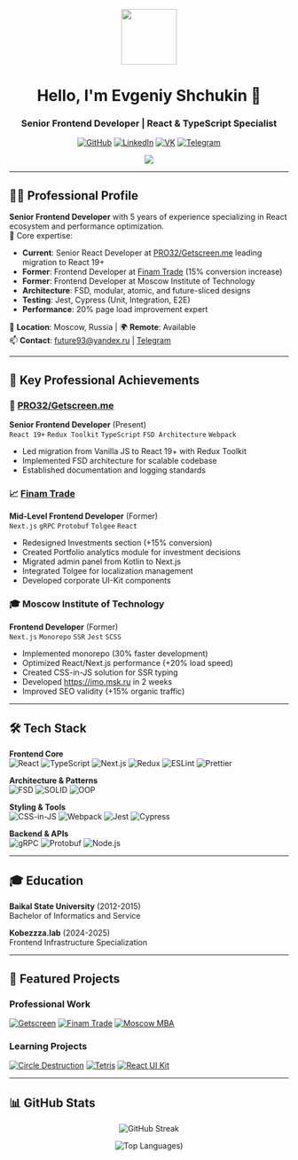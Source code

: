 <div align="center">
  <img src="https://media.giphy.com/media/M9gbBd9nbDrOTu1Mqx/giphy.gif" width="100">
  <h1>Hello, I'm Evgeniy Shchukin 👋</h1>
  <h3>Senior Frontend Developer | React & TypeScript Specialist</h3>
  
  [![GitHub](https://img.shields.io/badge/GitHub-black?logo=github&style=for-the-badge)](https://github.com/Evgenie)
  [![LinkedIn](https://img.shields.io/badge/LinkedIn-0A66C2?logo=linkedin&style=for-the-badge)](https://www.linkedin.com/in/evgeniy-shchukin/)
  [![VK](https://img.shields.io/badge/VK-0077FF?logo=vk&style=for-the-badge)](https://vk.com/evgeniy_shukin)
  [![Telegram](https://img.shields.io/badge/Telegram-2CA5E0?logo=telegram&style=for-the-badge)](https://t.me/eu_bro)
  
  <img src="https://komarev.com/ghpvc/?username=Evgenie&color=blue&style=flat-square">
</div>

---

## 👨‍💻 Professional Profile

**Senior Frontend Developer** with 5 years of experience specializing in React ecosystem and performance optimization.  
🚀 Core expertise:
- **Current**: Senior React Developer at [PRO32/Getscreen.me](https://getscreen.me) leading migration to React 19+
- **Former**: Frontend Developer at [Finam Trade](https://trading.finam.ru/) (15% conversion increase)
- **Former**: Frontend Developer at Moscow Institute of Technology
- **Architecture**: FSD, modular, atomic, and future-sliced designs
- **Testing**: Jest, Cypress (Unit, Integration, E2E)
- **Performance**: 20% page load improvement expert

📍 **Location**: Moscow, Russia | 🌍 **Remote**: Available  
📫 **Contact**: [future93@yandex.ru](mailto:future93@yandex.ru) | [Telegram](https://t.me/eu_bro)

---

## 💼 Key Professional Achievements

### 🚀 [PRO32/Getscreen.me](https://getscreen.me)
**Senior Frontend Developer** (Present)  
`React 19+` `Redux Toolkit` `TypeScript` `FSD Architecture` `Webpack`
- Led migration from Vanilla JS to React 19+ with Redux Toolkit
- Implemented FSD architecture for scalable codebase
- Established documentation and logging standards

### 📈 [Finam Trade](https://trading.finam.ru)
**Mid-Level Frontend Developer** (Former)  
`Next.js` `gRPC` `Protobuf` `Tolgee` `React`
- Redesigned Investments section (+15% conversion)
- Created Portfolio analytics module for investment decisions
- Migrated admin panel from Kotlin to Next.js
- Integrated Tolgee for localization management
- Developed corporate UI-Kit components

### 🎓 Moscow Institute of Technology
**Frontend Developer** (Former)  
`Next.js` `Monorepo` `SSR` `Jest` `SCSS`
- Implemented monorepo (30% faster development)
- Optimized React/Next.js performance (+20% load speed)
- Created CSS-in-JS solution for SSR typing
- Developed https://imo.msk.ru in 2 weeks
- Improved SEO validity (+15% organic traffic)

---

## 🛠️ Tech Stack

**Frontend Core**  
![React](https://img.shields.io/badge/-React-61DAFB?logo=react&logoColor=black)
![TypeScript](https://img.shields.io/badge/-TypeScript-3178C6?logo=typescript&logoColor=white)
![Next.js](https://img.shields.io/badge/-Next.js-000000?logo=nextdotjs)
![Redux](https://img.shields.io/badge/-Redux-764ABC?logo=redux)
![ESLint](https://img.shields.io/badge/-ESLint-4B32C3?logo=eslint&logoColor=white)
![Prettier](https://img.shields.io/badge/code_style-prettier-ff69b4.svg?style=flat-square)

**Architecture & Patterns**  
![FSD](https://img.shields.io/badge/-FSD_Architecture-2496ED)
![SOLID](https://img.shields.io/badge/-SOLID_Principles-FF6B6B)
![OOP](https://img.shields.io/badge/-OOP-4EC9B0)

**Styling & Tools**  
![CSS-in-JS](https://img.shields.io/badge/-CSS--in--JS-333?logo=styledcomponents)
![Webpack](https://img.shields.io/badge/-Webpack-8DD6F9?logo=webpack&logoColor=black)
![Jest](https://img.shields.io/badge/-Jest-C21325?logo=jest)
![Cypress](https://img.shields.io/badge/-Cypress-17202C?logo=cypress)

**Backend & APIs**  
![gRPC](https://img.shields.io/badge/-gRPC-333?logo=google)
![Protobuf](https://img.shields.io/badge/-Protocol_Buffers-4A76CD)
![Node.js](https://img.shields.io/badge/-Node.js-333?logo=nodedotjs)

---

## 🎓 Education

**Baikal State University** (2012-2015)  
Bachelor of Informatics and Service

**Kobezzza.lab** (2024-2025)  
Frontend Infrastructure Specialization

---

## 🔨 Featured Projects

### Professional Work
[![Getscreen](https://img.shields.io/badge/-Getscreen.me-2496ED?style=flat)](https://getscreen.me)
[![Finam Trade](https://img.shields.io/badge/-Finam_Trade-00A650?style=flat)](https://trading.finam.ru)
[![Moscow MBA](https://img.shields.io/badge/-Moscow_MBA-8E44AD?style=flat)](https://moscow.mba)

### Learning Projects
[![Circle Destruction](https://img.shields.io/badge/-Circle_Destruction_Game-FF4136?style=flat)](https://evgenie.github.io/killCreateBalls)
[![Tetris](https://img.shields.io/badge/-Tetris_Game-001F3F?style=flat)](https://evgenie.github.io/tetrisJS)
[![React UI Kit](https://img.shields.io/badge/-React_UI_Kit-61DAFB?style=flat)](https://github.com/Evgenie/react-uikit)

---

## 📊 GitHub Stats

<div align="center">
  
  ![GitHub Streak](https://streak-stats.demolab.com/?user=Evgenie&theme=transparent&hide_border=true&fire=DD2727&sideNums=129ADD&currStreakNum=129ADD&currStreakLabel=DD2727&ring=ff7919ff&exclude_days=Sun,Sat)

  ![Top Languages](https://github-readme-stats.vercel.app/api/top-langs/?username=Evgenie&layout=compact&theme=transparent&hide_border=true&card_width=500))

</div>

